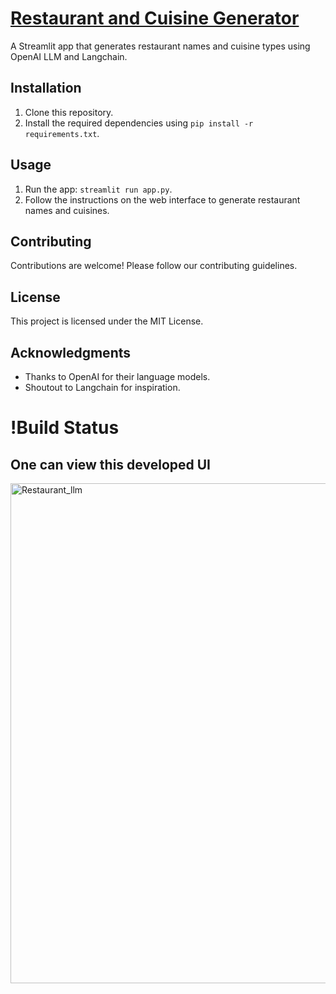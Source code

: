 # [Restaurant and Cuisine Generator](https://11d3efaf-d38d-43b7-b6ad-dc3805512fd4-00-310zzrolk47yl.sisko.replit.dev/)

A Streamlit app that generates restaurant names and cuisine types using OpenAI LLM and Langchain.

## Installation

1. Clone this repository.
2. Install the required dependencies using `pip install -r requirements.txt`.

## Usage

1. Run the app: `streamlit run app.py`.
2. Follow the instructions on the web interface to generate restaurant names and cuisines.

## Contributing

Contributions are welcome! Please follow our contributing guidelines.

## License

This project is licensed under the MIT License.

## Acknowledgments

- Thanks to OpenAI for their language models.
- Shoutout to Langchain for inspiration.

# !Build Status
## One can view this developed UI 
<img src="https://github.com/Imsachin010/Project_X3/assets/97721592/783aed12-bb25-4fd8-89df-ba71312547b1" alt="Restaurant_llm" style="width:800px;" />

